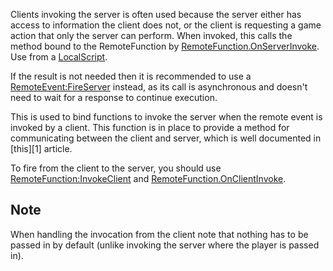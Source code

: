 Clients invoking the server is often used because the server either has access to information the client does not, or the client is requesting a game action that only the server can perform. When invoked, this calls the method bound to the RemoteFunction by [RemoteFunction.OnServerInvoke](https://developer.roblox.com/en-us/api-reference/property/RemoteFunction/OnServerInvoke). Use from a [LocalScript](https://developer.roblox.com/en-us/api-reference/class/LocalScript).

If the result is not needed then it is recommended to use a [RemoteEvent:FireServer](https://developer.roblox.com/en-us/api-reference/function/RemoteEvent/FireServer) instead, as its call is asynchronous and doesn't need to wait for a response to continue execution.

This is used to bind functions to invoke the server when the remote event is invoked by a client. This function is in place to provide a method for communicating between the client and server, which is well documented in \[this\]\[1\] article.

To fire from the client to the server, you should use [RemoteFunction:InvokeClient](https://developer.roblox.com/en-us/api-reference/function/RemoteFunction/InvokeClient) and [RemoteFunction.OnClientInvoke](https://developer.roblox.com/en-us/api-reference/property/RemoteFunction/OnClientInvoke).

Note
----

When handling the invocation from the client note that nothing has to be passed in by default (unlike invoking the server where the player is passed in).